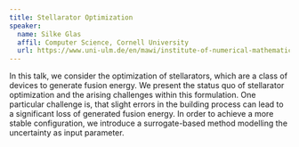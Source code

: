 ```yaml
---
title: Stellarator Optimization
speaker:
  name: Silke Glas
  affil: Computer Science, Cornell University
  url: https://www.uni-ulm.de/en/mawi/institute-of-numerical-mathematics/institut/mitarbeiter/dr-silke-glas/
---
```


In this talk, we consider the optimization of stellarators, which are a class of devices to generate fusion energy. We present the status quo of stellarator optimization and the arising challenges within this formulation. One particular challenge is, that slight errors in the building process can lead to a significant loss of generated fusion energy. In order to achieve a more stable configuration, we introduce a surrogate-based method modelling the uncertainty as input parameter.
